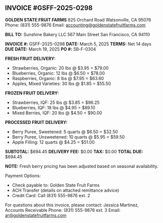## INVOICE #GSFF-2025-0298
**GOLDEN STATE FRUIT FARMS**
825 Orchard Road
Watsonville, CA 95076
Phone: (831) 555-9876
Email: accounting@goldenstatefruitfarms.com

**BILL TO:**
Sunshine Bakery LLC
567 Main Street
San Francisco, CA 94110

**INVOICE #:** GSFF-2025-0298
**DATE:** March 5, 2025
**TERMS:** Net 14 days
**DUE DATE:** March 19, 2025
**PO #:** SB-F-0304

**FRESH FRUIT DELIVERY:**
- Strawberries, Organic: 20 lbs @ $3.95 = $79.00
- Blueberries, Organic: 12 lbs @ $6.50 = $78.00
- Raspberries, Organic: 8 lbs @ $7.95 = $63.60
- Apples, Mixed Varieties: 30 lbs @ $1.85 = $55.50

**FROZEN FRUIT DELIVERY:**
- Strawberries, IQF: 25 lbs @ $3.85 = $96.25
- Blueberries, IQF: 18 lbs @ $4.95 = $89.10
- Mixed Berries, IQF: 20 lbs @ $4.50 = $90.00

**PROCESSED FRUIT DELIVERY:**
- Berry Puree, Sweetened: 5 quarts @ $6.50 = $32.50
- Berry Puree, Unsweetened: 10 quarts @ $5.95 = $59.50
- Apple Filling: 12 quarts @ $4.25 = $51.00

**SUBTOTAL:** $694.45
**DELIVERY FEE:** $0.00
**TAX:** $0.00
**TOTAL DUE:** $694.45

**NOTE:** Fresh berry pricing has been adjusted based on seasonal availability.

Payment Options:
- Check payable to: Golden State Fruit Farms
- ACH Transfer (details on attached remittance advice)
- Credit Card: Call (831) 555-9876 ext. 2

For questions about this invoice, please contact:
Jessica Martinez, Accounts Receivable
Phone: (831) 555-9876 ext. 3
Email: ar@goldenstatefruitfarms.com